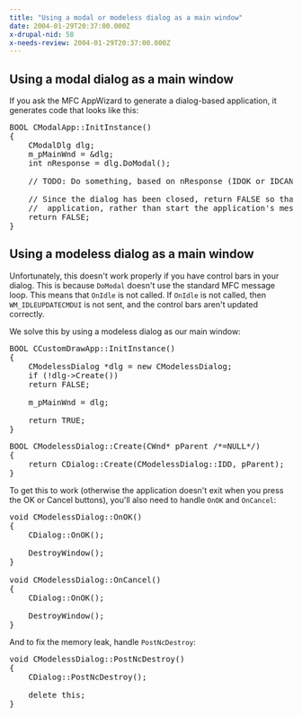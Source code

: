 ```yaml
---
title: "Using a modal or modeless dialog as a main window"
date: 2004-01-29T20:37:00.000Z
x-drupal-nid: 58
x-needs-review: 2004-01-29T20:37:00.000Z
---
```

## Using a modal dialog as a main window

If you ask the MFC AppWizard to generate a dialog-based application, it generates code that looks like this:

<pre>BOOL CModalApp::InitInstance()
{
    CModalDlg dlg;
    m_pMainWnd = &dlg;
    int nResponse = dlg.DoModal();

    // TODO: Do something, based on nResponse (IDOK or IDCANCEL)

    // Since the dialog has been closed, return FALSE so that we exit the
    //  application, rather than start the application's message pump.
    return FALSE;
}</pre>

## Using a modeless dialog as a main window

Unfortunately, this doesn't work properly if you have control bars in your dialog. This is because `DoModal` doesn't use the standard MFC message loop. This means that `OnIdle` is not called. If `OnIdle` is not called, then `WM_IDLEUPDATECMDUI` is not sent, and the control bars aren't updated correctly.

We solve this by using a modeless dialog as our main window:

<pre>BOOL CCustomDrawApp::InitInstance()
{
    CModelessDialog *dlg = new CModelessDialog;
    if (!dlg->Create())
	return FALSE;

    m_pMainWnd = dlg;

    return TRUE;
}</pre>

<pre>BOOL CModelessDialog::Create(CWnd* pParent /*=NULL*/)
{
    return CDialog::Create(CModelessDialog::IDD, pParent);
}</pre>

To get this to work (otherwise the application doesn't exit when you press the OK or Cancel buttons), you'll also need to handle `OnOK` and `OnCancel`:

<pre>void CModelessDialog::OnOK()
{
    CDialog::OnOK();

    DestroyWindow();
}

void CModelessDialog::OnCancel()
{
    CDialog::OnOK();

    DestroyWindow();
}</pre>

And to fix the memory leak, handle `PostNcDestroy`:

<pre>void CModelessDialog::PostNcDestroy()
{
    CDialog::PostNcDestroy();

    delete this;
}</pre>